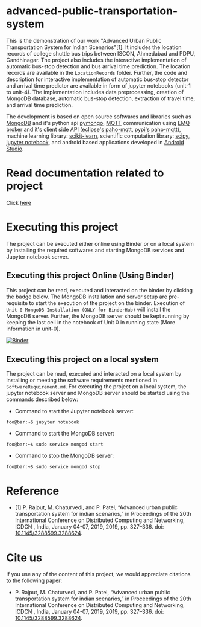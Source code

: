 # advanced-public-transportation-system
This is the demonstration of our work "Advanced Urban Public Transportation System for Indian Scenarios"[1]. It includes the location records of college shuttle bus trips between ISCON, Ahmedabad and PDPU, Gandhinagar. The project also includes the interactive implementation of automatic bus-stop detection and bus arrival time prediction. The location records are available in the `LocationRecords` folder. Further, the code and description for interactive implementation of automatic bus-stop detector and arrival time predictor are available in form of jupyter notebooks (unit-1 to unit-4). The implementation includes data preprocessing, creation of MongoDB database, automatic bus-stop detection, extraction of travel time, and arrival time prediction.

The development is based on open source softwares and libraries such as [MongoDB](https://www.mongodb.com/) and it's python api [pymongo](https://api.mongodb.com/python/current/), [MQTT](mqtt.org) communication using [EMQ broker](http://emqtt.io/) and it's client side API ([eclipse's paho-mqtt](https://www.eclipse.org/paho/clients/dotnet/), [pypi's paho-mqtt](https://pypi.org/project/paho-mqtt/)), machine learning library: [scikit-learn](https://scikit-learn.org), scientific computation library: [scipy](https://scipy.org/), [jupyter notebook](https://jupyter.org/), and android based applications developed in [Android Studio](https://developer.android.com/studio).

# Read documentation related to project
Click [here](https://pruthvishrajput.github.io/advanced-public-transportation-system/docs/)

# Executing this project
The project can be executed either online using Binder or on a local system by installing the required softwares and starting MongoDB services and Jupyter notebook server. 
## Executing this project Online (Using Binder)
This project can be read, executed and interacted on the binder by clicking the badge below. The MongoDB installation and server setup are pre-requisite to start the execution of the project on the binder. Execution of `Unit 0 MongoDB Installation (ONLY for BinderHub)` will install the MongoDB server. Further, the MongoDB server should be kept running by keeping the last cell in the notebook of Unit 0 in running state (More information in unit-0).

[![Binder](https://mybinder.org/badge_logo.svg)](https://mybinder.org/v2/gh/pruthvishRajput/advanced-public-transportation-system/master)

## Executing this project on a local system
The project can be read, executed and interacted on a local system by installing or meeting the software requirements mentioned in `SoftwareRequirement.md`. For executing the project on a local system, the jupyter notebook server and MongoDB server should be started using the commands described below:

- Command to start the Jupyter notebook server:
```shell
foo@bar:~$ jupyter notebook

```

- Command to start the MongoDB server:
```shell
foo@bar:~$ sudo service mongod start

```
- Command to stop the MongoDB server:
```shell
foo@bar:~$ sudo service mongod stop

```
# Reference
- [1] P. Rajput, M. Chaturvedi, and P. Patel, “Advanced urban public transportation system for indian scenarios,” in Proceedings of the 20th International Conference on Distributed Computing and Networking, ICDCN , India, January 04-07, 2019, 2019, pp. 327–336. doi: [10.1145/3288599.3288624](https://dl.acm.org/citation.cfm?id=3288624).

# Cite us
If you use any of the content of this project, we would appreciate citations to the following paper:

- P. Rajput, M. Chaturvedi, and P. Patel, “Advanced urban public transportation system for indian scenarios,” in Proceedings of the 20th International Conference on Distributed Computing and Networking, ICDCN , India, January 04-07, 2019, 2019, pp. 327–336. doi: [10.1145/3288599.3288624](https://dl.acm.org/citation.cfm?id=3288624).
